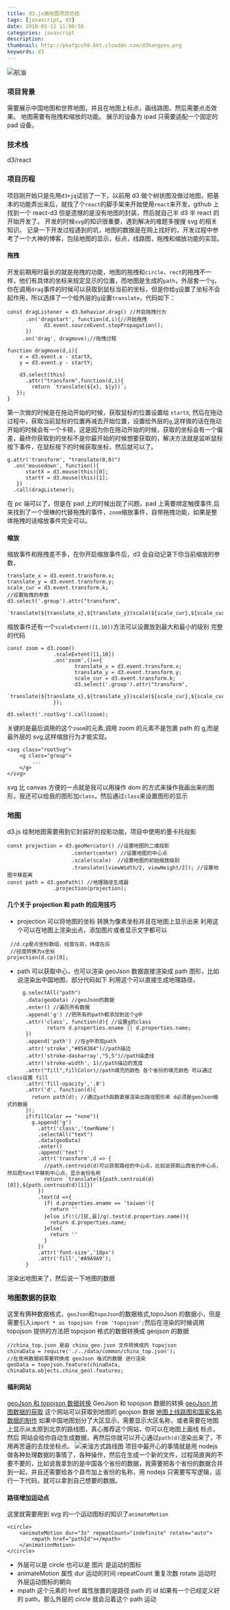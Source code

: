 ```yaml
---
title: d3.js画地图项目总结
tags: [javascript, d3]
date: 2018-03-12 11:00:58
categories: javascript
description:
thumbnail: http://pkafgcch8.bkt.clouddn.com/d3hangyou.png
keywords: d3
---
```


![航油](http://pkafgcch8.bkt.clouddn.com/d3hangyou.png)

### 项目背景

需要展示中国地图和世界地图，并且在地图上标点，画线路图，然后需要点击效果。
地图需要有拖拽和缩放的功能。
展示的设备为 ipad 只需要适配一个固定的 pad 设备。

### 技术栈

d3/react

<!--more-->

### 项目历程

项目刚开始只是先用`d3+jq`试验了一下，以前用 d3 做个树状图没做过地图，把基本的功能弄出来后，就找了个`react`的脚手架来开始使用`react`来开发，github 上找到一个 react-d3 但是遗憾的是没有地图的封装，然后就自己半 d3 半 react 的开始开发了。
开发的时候`svg`的知识很重要，遇到解决的难题多搜搜 svg 的相关知识。
记录一下开发过程遇到的坑，地图的数据是在网上找好的，开发过程中参考了一个大神的博客，包括地图的显示，标点，线路图，拖拽和缩放功能的实现。

#### 拖拽

开发前期用时最长的就是拖拽的功能，地图的拖拽和`circle`、`rect`的拖拽不一样，他们有具体的坐标来规定显示的位置，而地图是生成的`path`，外层套一个`g`，你在调用`drag`事件的时候可以获取到鼠标当前的坐标，但是你给`g`设置了坐标不会起作用，所以选择了一个给外层的`g`设置`translate`，代码如下：

```
const dragListener = d3.behavior.drag() //开启拖拽行为
      .on('dragstart', function(d,i){//开始拖拽
            d3.event.sourceEvent.stopPropagation();
      })
     .on('drag', dragmove);//拖拽过程

function dragmove(d,i){
    x = d3.event.x - startX,
    y = d3.event.y - startY;

    d3.select(this)
      .attr("transform",function(d,i){
        return `translate(${x}, ${y})`;
   });
}

```

第一次做的时候是在拖动开始的时候，获取鼠标的位置设置给 `startX`, 然后在拖动过程中，获取当前鼠标的位置再减去开始位置，设置给外层的`g`,这样做的话在拖动开始的时候会有一个卡顿，这是因为你在拖动开始的时候，获取的坐标会有一个偏差，最终你获取到的坐标不是你最开始的时候想要获取的，解决方法就是监听鼠标按下事件，在鼠标按下的时候获取坐标，然后就可以了。

```
g.attr('transform', "translate(0,0)")
  .on('mousedown', function(){
      startX = d3.mouse(this)[0];
      startY = d3.mouse(this)[1];
   })
  .call(dragListener);
```

在 pc 端可以了，但是在 pad 上的时候出现了问题，pad 上需要绑定触摸事件,后来找到了一个很棒的代替拖拽的事件，`zoom`缩放事件，自带拖拽功能，如果是整体拖拽的话缩放事件完全可以。

#### 缩放

缩放事件和拖拽差不多，在你开启缩放事件后，d3 会自动记录下你当前缩放的参数，

```
translate_x = d3.event.transform.x;
translate_y = d3.event.transform.y;
scale_cur = d3.event.transform.k;
//设置拖拽的参数
d3.select('.group').attr("transform",
                `translate(${translate_x},${translate_y})scale(${scale_cur},${scale_cur})`);
```

缩放事件还有一个`scaleExtent([1,10])`方法可以设置放到最大和最小的级别
完整的代码

```
const zoom = d3.zoom()
               .scaleExtent([1,10])
               .on('zoom',()=>{
                      translate_x = d3.event.transform.x;
                      translate_y = d3.event.transform.y;
                      scale_cur = d3.event.transform.k;
                      d3.select('.group').attr("transform",
                        `translate(${translate_x},${translate_y})scale(${scale_cur},${scale_cur})`);
               });

d3.select('.rootSvg').call(zoom);
```

关键的是最后调用的这个`zoom`的元素,调用 zoom 的元素不是包裹 path 的 g,而是最外层的 svg,这样缩放行为才能实现。

```
<svg class="rootSvg">
    <g class="group">
        ...
    </g>
</svg>
```

svg 比 canvas 方便的一点就是我可以用操作 dom 的方式来操作我画出来的图形，我还可以给我的图形加`class`，然后通过`class`来设置图形的显示

### 地图

d3.js 绘制地图需要用到它封装好的投影功能，项目中使用的墨卡托投影

```
const projection = d3.geoMercator() //设置地图的二维投影
                     .center(center) //设置地图的中心点
                     .scale(scale)  //设置地图的初始缩放级别
                     .translate([viewWidth/2, viewHeight/2]); //设置地图平移距离
const path = d3.geoPath() //地理路径生成器
               .projection(projection);
```

#### 几个关于 projection 和 path 的应用技巧

- projection 可以将地图的坐标 转换为像素坐标并且在地图上显示出来
  利用这个可以在地图上渲染出点，添加图片或者显示文字都可以

```
 //d.cp是点坐标数组，经度在前，纬度在后
 //经度转换为x坐标
projection(d.cp)[0];
```

- path 可以获取中心，也可以渲染 geoJson 数据直接渲染成 path 图形，比如说渲染出中国地图，部分代码如下
  利用这个可以直接生成地理路径，

```
     g.selectAll("path")
      .data(geoData) //geoJson的数据
      .enter() //遍历所有数据
      .append('g') //把所有的path都添加到这个g中
      .attr('class', function(d){ //设置g的class
             return d.properties.ename || d.properties.name;
      })
      .append('path') //在g中添加path
      .attr('stroke',"#858384")//path描边
      .attr('stroke-dasharray',"5,5")//path描虚线
      .attr('stroke-width', 1)//path描边的宽度
      .attr("fill",fillColor)//path填充的颜色 各个省份的填充颜色 可以通过class设置 fill
      .attr('fill-opacity','.8')
      .attr('d', function(d){
        return path(d); //通过path函数直接渲染出路径图形来 d必须是geoJson格式的数据
      });
      if(fillColor == "none"){
        g.append('g')
          .attr('class','townName')
          .selectAll("text")
          .data(geoData)
          .enter()
          .append('text')
          .attr('transform',d => {
            //path.centroid(d)可以获取路经的中心点，比如说获取山西省的中心点，然后把text平移到中心点，显示省份名称
            return `translate(${path.centroid(d)[0]},${path.centroid(d)[1]})`
          })
          .text(d =>{
            if( d.properties.ename == 'taiwan'){
              return ''
            }else if(!(/[区,县]/g).test(d.properties.name)){
              return d.properties.name;
            }else{
              return ''
            }
          })
          .attr('font-size','10px')
          .attr('fill','#A9A9A9');
      }

```

渲染出地图来了，然后说一下地图的数据

### 地图数据的获取

这里有俩种数据格式，`geoJson`和`topoJson`的数据格式,topoJson 的数据小，但是需要引入`import * as topojson from 'topojson';`然后在渲染的时候调用 topojson 提供的方法把 topojson 格式的数据转换成 geojson 的数据

```
//china_top.json 是由 china_geo.json 文件转换成的 topojson
chinaData = require('./../data/common/china_top.json');
//在使用数据前需要转换成 geoJson 格式的数据 进行渲染
geoData = topojson.feature(chinaData, chinaData.objects.china_geo).features;
```

#### 福利网站

[geoJson 和 topojson 数据转换](http://mapshaper.org/) GeoJson 和 topojson 数据的转换
[geoJson 地图数据的获取](https://geojson-maps.ash.ms/) 这个网站可以获取到地图的 geojson 数据
[地图上线路图和国家名称数据的制作](http://geojson.io/#map=2/20.0/0.0) 如果中国地图划分了大区显示，需要显示大区名称，或者需要在地图上显示从太原到北京的路线图，真心推荐这个网站，你可以在地图上画线 标点，然后 网站会给你自动生成数据，再然后你就可以开心通过`path(d)`渲染出来了，不用再苦逼的去找坐标点。
![来油方式路线图](http://pkafgcch8.bkt.clouddn.com/d3oliSource.png)
项目中最开心的事情就是用 nodejs 做各种处理数据的事情了，各种操作，然后在生成一个新的文件，过程简直爽的不要不要的，比如说我拿到的是中国各个省份的数据，我需要把各个省份的数据合并到一起，并且还需要给各个县市加上省份的名称，用 nodejs 只需要写写逻辑，运行一下代码，就可以拿到自己想要的数据。

#### 路径增加运动点

这里就需要用到 svg 的一个运动图标的知识了`animateMotion`

```
<circle>
    <animateMotion dur="3s" repeatCount="indefinite" rotate="auto">
        <mpath href="pathId"></mpath>
    </animationMotion>
</circle>
```

- 外层可以是 circle 也可以是 图片 是运动的图标
- animateMotion 属性 dur 运动的时间
  repeatCount 重复次数
  rotate 运动时 外层运动图标的朝向
- mpath 这个元素的 href 属性放置的是路径 path 的 id
  如果有一个已经定义好的 path，那么外层的 circle 就会沿着这个 path 运动
